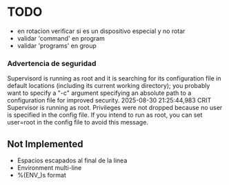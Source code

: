 # TODO

- en rotacion verificar si es un dispositivo especial y no rotar
- validar 'command' en program
- validar 'programs' en group

### Advertencia de seguridad
Supervisord is running as root and it is searching for its configuration file in default locations (including its current working directory); you probably want to specify a "-c" argument specifying an absolute path to a configuration file for improved security.
2025-08-30 21:25:44,983 CRIT Supervisor is running as root.  Privileges were not dropped because no user is specified in the config file.  If you intend to run as root, you can set user=root in the config file to avoid this message.

## Not Implemented

- Espacios escapados al final de la linea
- Environment multi-line
- %(ENV_)s format
